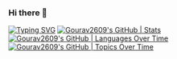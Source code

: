 ### Hi there 👋
[![Typing SVG](https://readme-typing-svg.demolab.com?font=Fira+Code&pause=1000&width=435&lines=Welcome+%2C+%F0%9F%98%8A%F0%9F%98%8A;This+is+GOURAV)](https://git.io/typing-svg)
[![Gourav2609's GitHub | Stats](https://stats.quine.sh/Gourav2609/github?theme=dark)](https://quine.sh?utm_source=widgets&utm_campaign=Gourav2609)
[![Gourav2609's GitHub | Languages Over Time](https://stats.quine.sh/Gourav2609/languages-over-time?theme=dark)](https://quine.sh?utm_source=widgets&utm_campaign=Gourav2609)
[![Gourav2609's GitHub | Topics Over Time](https://stats.quine.sh/Gourav2609/topics-over-time?theme=dark)](https://quine.sh?utm_source=widgets&utm_campaign=Gourav2609)
<!--
**Gourav2609/Gourav2609** is a ✨ _special_ ✨ repository because its `README.md` (this file) appears on your GitHub profile.

Here are some ideas to get you started:

- 🔭 I’m currently working on ...
- 🌱 I’m currently learning ...
- 👯 I’m looking to collaborate on ...
- 🤔 I’m looking for help with ...
- 💬 Ask me about ...
- 📫 How to reach me: ...
- 😄 Pronouns: ...
- ⚡ Fun fact: ...
-->
